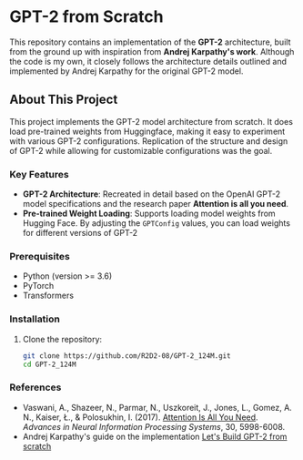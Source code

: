 # GPT-2 from Scratch

This repository contains an implementation of the **GPT-2** architecture, built from the ground up with inspiration from **Andrej Karpathy's work**. Although the code is my own, it closely follows the architecture details outlined and implemented by Andrej Karpathy for the original GPT-2 model. 

## About This Project

This project implements the GPT-2 model architecture from scratch. It does load pre-trained weights from Huggingface, making it easy to experiment with various GPT-2 configurations. Replication of the structure and design of GPT-2 while allowing for customizable configurations was the goal.

### Key Features
- **GPT-2 Architecture**: Recreated in detail based on the OpenAI GPT-2 model specifications and the research paper **Attention is all you need**.
- **Pre-trained Weight Loading**: Supports loading model weights from Hugging Face. By adjusting the `GPTConfig` values, you can load weights for different versions of GPT-2

### Prerequisites
- Python (version >= 3.6)
- PyTorch
- Transformers

### Installation
1. Clone the repository:
   ```bash
   git clone https://github.com/R2D2-08/GPT-2_124M.git
   cd GPT-2_124M
### References
- Vaswani, A., Shazeer, N., Parmar, N., Uszkoreit, J., Jones, L., Gomez, A. N., Kaiser, Ł., & Polosukhin, I. (2017). [Attention Is All You Need](https://arxiv.org/abs/1706.03762). *Advances in Neural Information Processing Systems*, 30, 5998-6008.
- Andrej Karpathy's guide on the implementation [Let's Build GPT-2 from scratch](https://www.youtube.com/watch?v=l8pRSuU81PU)
